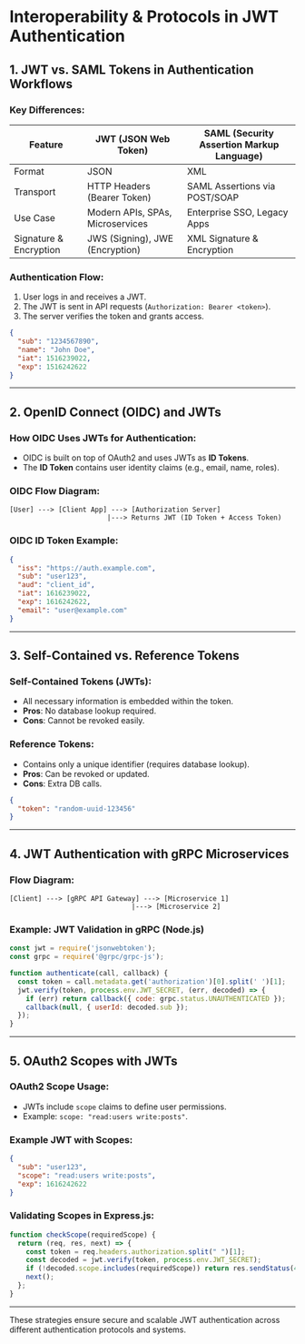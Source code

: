 # Interoperability & Protocols in JWT Authentication

## 1. JWT vs. SAML Tokens in Authentication Workflows

### **Key Differences:**
| Feature          | JWT (JSON Web Token) | SAML (Security Assertion Markup Language) |
|----------------|----------------------|----------------------------------|
| Format         | JSON                 | XML                              |
| Transport     | HTTP Headers (Bearer Token) | SAML Assertions via POST/SOAP  |
| Use Case      | Modern APIs, SPAs, Microservices | Enterprise SSO, Legacy Apps  |
| Signature & Encryption | JWS (Signing), JWE (Encryption) | XML Signature & Encryption |

### **Authentication Flow:**
1. User logs in and receives a JWT.
2. The JWT is sent in API requests (`Authorization: Bearer <token>`).
3. The server verifies the token and grants access.

```json
{
  "sub": "1234567890",
  "name": "John Doe",
  "iat": 1516239022,
  "exp": 1516242622
}
```

---

## 2. OpenID Connect (OIDC) and JWTs

### **How OIDC Uses JWTs for Authentication:**
- OIDC is built on top of OAuth2 and uses JWTs as **ID Tokens**.
- The **ID Token** contains user identity claims (e.g., email, name, roles).

### **OIDC Flow Diagram:**
```
[User] ---> [Client App] ---> [Authorization Server]
                        |---> Returns JWT (ID Token + Access Token)
```

### **OIDC ID Token Example:**
```json
{
  "iss": "https://auth.example.com",
  "sub": "user123",
  "aud": "client_id",
  "iat": 1616239022,
  "exp": 1616242622,
  "email": "user@example.com"
}
```

---

## 3. Self-Contained vs. Reference Tokens

### **Self-Contained Tokens (JWTs):**
- All necessary information is embedded within the token.
- **Pros**: No database lookup required.
- **Cons**: Cannot be revoked easily.

### **Reference Tokens:**
- Contains only a unique identifier (requires database lookup).
- **Pros**: Can be revoked or updated.
- **Cons**: Extra DB calls.

```json
{
  "token": "random-uuid-123456"
}
```

---

## 4. JWT Authentication with gRPC Microservices

### **Flow Diagram:**
```
[Client] ---> [gRPC API Gateway] ---> [Microservice 1]
                              |---> [Microservice 2]
```

### **Example: JWT Validation in gRPC (Node.js)**
```js
const jwt = require('jsonwebtoken');
const grpc = require('@grpc/grpc-js');

function authenticate(call, callback) {
  const token = call.metadata.get('authorization')[0].split(' ')[1];
  jwt.verify(token, process.env.JWT_SECRET, (err, decoded) => {
    if (err) return callback({ code: grpc.status.UNAUTHENTICATED });
    callback(null, { userId: decoded.sub });
  });
}
```

---

## 5. OAuth2 Scopes with JWTs

### **OAuth2 Scope Usage:**
- JWTs include `scope` claims to define user permissions.
- Example: `scope: "read:users write:posts"`.

### **Example JWT with Scopes:**
```json
{
  "sub": "user123",
  "scope": "read:users write:posts",
  "exp": 1616242622
}
```

### **Validating Scopes in Express.js:**
```js
function checkScope(requiredScope) {
  return (req, res, next) => {
    const token = req.headers.authorization.split(" ")[1];
    const decoded = jwt.verify(token, process.env.JWT_SECRET);
    if (!decoded.scope.includes(requiredScope)) return res.sendStatus(403);
    next();
  };
}
```

---

These strategies ensure secure and scalable JWT authentication across different authentication protocols and systems.

